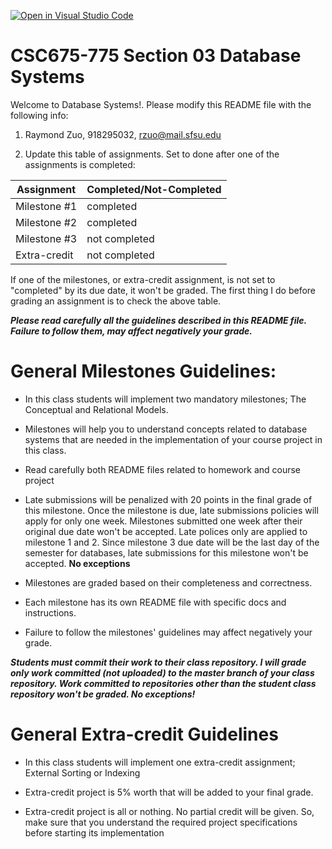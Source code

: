 [![Open in Visual Studio Code](https://classroom.github.com/assets/open-in-vscode-f059dc9a6f8d3a56e377f745f24479a46679e63a5d9fe6f495e02850cd0d8118.svg)](https://classroom.github.com/online_ide?assignment_repo_id=5446494&assignment_repo_type=AssignmentRepo)
# CSC675-775 Section 03 Database Systems
Welcome to Database Systems!. Please modify this README file with the following info: 

1. Raymond Zuo, 918295032, rzuo@mail.sfsu.edu

2. Update this table of assignments. Set to done after one of the assignments is completed:


| Assignment               |   Completed/Not-Completed  |
| ------------------------ | -------------------------- |
| Milestone #1             |        completed           |
| Milestone #2             |        completed           |
| Milestone #3             |        not completed       |
| Extra-credit             |        not completed       |


If one of the milestones, or extra-credit assignment, is not set to "completed" by its due date, 
it won't be graded. The first thing I do before grading an assignment is to check the above table.

***Please read carefully all the guidelines described in this README file. 
Failure to follow them, may affect negatively your grade.***

# General Milestones Guidelines:

* In this class students will implement two mandatory milestones; The Conceptual and Relational Models.

* Milestones will help you to understand concepts related to database systems that are needed in the implementation 
of your course project in this class.  

* Read carefully both README files related to homework and course project 

* Late submissions will be penalized with 20 points in the final grade of this milestone. Once the milestone is due, 
late submissions policies will apply for only one week. Milestones submitted one week after their original due date 
won't be accepted. Late polices only are applied to milestone 1 and 2. Since milestone 3 due date will be the last 
day of the semester for databases, late submissions for this milestone won't be accepted. **No exceptions** 

* Milestones are graded based on their completeness and correctness. 

* Each milestone has its own README file with specific docs and instructions.

* Failure to follow the milestones' guidelines may affect negatively your grade.

***Students must commit their work to their class repository. I will grade only work committed (not uploaded)
to the master branch of your class repository. Work committed to repositories other than the student class 
repository won't be graded. No exceptions!***

# General Extra-credit Guidelines

* In this class students will implement one extra-credit assignment; External Sorting or Indexing

* Extra-credit project is 5% worth that will be added to your final grade.

* Extra-credit project is all or nothing. No partial credit will be given. 
So, make sure that you understand the required project specifications before starting its implementation


 


